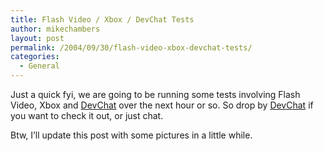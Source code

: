 ```yaml
---
title: Flash Video / Xbox / DevChat Tests
author: mikechambers
layout: post
permalink: /2004/09/30/flash-video-xbox-devchat-tests/
categories:
  - General
---
```



Just a quick fyi, we are going to be running some tests involving Flash Video, Xbox and [DevChat][1] over the next hour or so. So drop by [DevChat][1] if you want to check it out, or just chat.

Btw, I&#8217;ll update this post with some pictures in a little while.

 [1]: /mesh/archives/004319.cfm